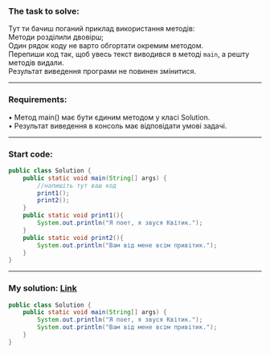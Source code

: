 ### **The task to solve:**  

Тут ти бачиш поганий приклад використання методів:  
Методи розділили двовірш;  
Один рядок коду не варто обгортати окремим методом.  
Перепиши код так, щоб увесь текст виводився в методі `main`, а решту методів видали.  
Результат виведення програми не повинен змінитися.

---

### **Requirements:**  

• Метод main() має бути єдиним методом у класі Solution.  
• Результат виведення в консоль має відповідати умові задачі.

---

### **Start code:**  

```java
public class Solution {
    public static void main(String[] args) {
        //напишіть тут ваш код
        print1();
        print2();
    }
    public static void print1(){
        System.out.println("Я поет, я звуся Квітик.");
    }
    public static void print2(){
        System.out.println("Вам від мене всім привітик.");
    }
}
```

---

### **My solution: [Link](./src/Solution.java)**  

```java
public class Solution {
    public static void main(String[] args) {
        System.out.println("Я поет, я звуся Квітик.");
        System.out.println("Вам від мене всім привітик.");
    }
}
```

